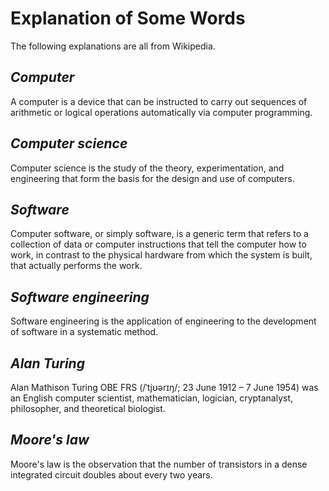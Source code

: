 # **Explanation of Some Words**

The following explanations are all from Wikipedia.

## *Computer*

A computer is a device that can be instructed to carry out sequences of arithmetic or logical operations automatically via computer programming.

## *Computer science*

Computer science is the study of the theory, experimentation, and engineering that form the basis for the design and use of computers.

## *Software*

Computer software, or simply software, is a generic term that refers to a collection of data or computer instructions that tell the computer how to work, in contrast to the physical hardware from which the system is built, that actually performs the work.

## *Software engineering*

Software engineering is the application of engineering to the development of software in a systematic method.

## *Alan Turing*

Alan Mathison Turing OBE FRS (/ˈtjʊərɪŋ/; 23 June 1912 – 7 June 1954) was an English computer scientist, mathematician, logician, cryptanalyst, philosopher, and theoretical biologist.

## *Moore's law*

Moore's law is the observation that the number of transistors in a dense integrated circuit doubles about every two years.
